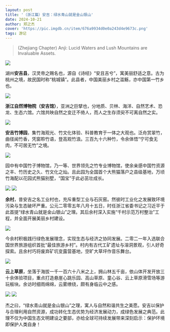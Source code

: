 ```yaml
---
layout: post
title: '（浙江篇）安吉：绿水青山就是金山银山'
date: 2024-10-21
author: 郑之杰
cover: 'https://pic.imgdb.cn/item/676a9934d0e0a243d4e9673c.png'
tags: 游记
---
```


> (Zhejiang Chapter) Anji: Lucid Waters and Lush Mountains are Invaluable Assets.

![](https://pic.imgdb.cn/item/676a9934d0e0a243d4e9673c.png)

湖州**安吉县**，汉灵帝之赐名也，源自《诗经》“安且吉兮”，寓美丽舒适之意。古为桃州之境，故民国时称“桃城镇”。此县者，中国美丽乡村之滥觞，亦中国第一竹乡也。

![](https://pic.imgdb.cn/item/676aa1d6d0e0a243d4e968f8.png)

**浙江自然博物院（安吉馆）**，亚洲之巨擘也，分地质、贝林、海洋、自然艺术、恐龙、生态六馆。六馆共映自然之变迁不倚人，而人之生存须臾不可离自然之实。

![](https://pic.imgdb.cn/item/676aa1d7d0e0a243d4e968fa.png)

**安吉竹博园**，集竹海观光、竹文化体验、科普教育于一体之大观也。泛舟赏翠竹，曲径闻竹香，凭窗聆竹语，登高观竹浪。三百九十六种竹，令余体悟“宁可食无肉，不可居无竹”之境。

![](https://pic.imgdb.cn/item/676aa43ad0e0a243d4e969ba.png)

园中有中国竹子博物馆，乃一等、世界领先之竹专业博物馆，使余亲感中国竹资源之丰、竹历史之久、竹文化之灿。且此园为全国首个大熊猫落户之县级基地，万顷竹海配以花园式熊猫别墅，“国宝”于此必茁壮成长。

![](https://pic.imgdb.cn/item/676aa439d0e0a243d4e969b9.png)
![](https://pic.imgdb.cn/item/676aa43ad0e0a243d4e969bb.png)

**余村**，昔安吉之名工业村也，充斥重型工业与石灰窑。然彼时工业化之发展致环境污染与生态破坏严重。公元二零零五年八月十五日，时任浙江省委书记之习近平于此首提“绿水青山就是金山银山”之理。其后余村深入实施“千村示范万村整治”工程，并全面开展美丽乡村建设。

![](https://pic.imgdb.cn/item/676aa1ffd0e0a243d4e96902.png)

今余村积极践行绿色发展理念，实现生态与经济之协同发展。二零二一年入选联合国世界旅游组织首批“最佳旅游乡村”。村内有古代工矿遗址与溶洞景观，引人好奇探索。且余村巧将废弃矿坑变露营基地，空旷大草坪作音乐舞台。

![](https://pic.imgdb.cn/item/676aa1d6d0e0a243d4e968f9.png)

**云上草原**，坐落于海拔一千一百六十八米之上，拥山林五千亩，依山体开发开放三十余体验项目，重点打造悬崖心跳乐园、高山草原、童心谷、云上草原滑雪场等游玩板块。余访时细雨绵绵，云雾缭绕，颇有身临云中之感。

![](https://pic.imgdb.cn/item/676aa200d0e0a243d4e96904.png)
![](https://pic.imgdb.cn/item/676aa200d0e0a243d4e96903.png)

杰之曰，“绿水青山就是金山银山”之理，寓人与自然和谐共生之美愿。安吉以保护与合理利用自然资源，成功转化生态优势为经济发展动力，成绿色发展之典范。此理不仅为中国生态文明建设之要部，亦给全球可持续发展带来深刻启示：保护环境即保护人类自身！
